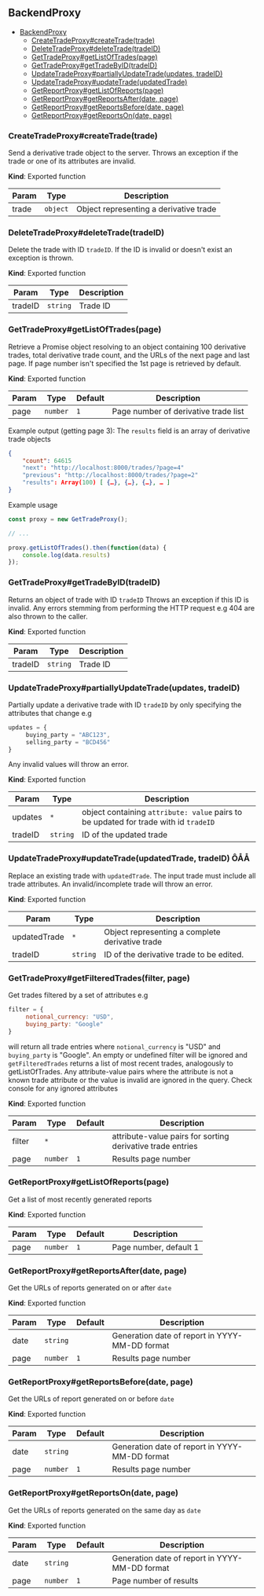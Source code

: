<a name="module_BackendProxy"></a>

## BackendProxy

* [BackendProxy](#module_BackendProxy)
    * [CreateTradeProxy#createTrade(trade)](#exp_module_BackendProxy--CreateTradeProxy+createTrade)
    * [DeleteTradeProxy#deleteTrade(tradeID)](#exp_module_BackendProxy--DeleteTradeProxy+deleteTrade)
    * [GetTradeProxy#getListOfTrades(page)](#exp_module_BackendProxy--GetTradeProxy+getListOfTrades)
    * [GetTradeProxy#getTradeByID(tradeID)](#exp_module_BackendProxy--GetTradeProxy+getTradeByID)
    * [UpdateTradeProxy#partiallyUpdateTrade(updates, tradeID)](#exp_module_BackendProxy--UpdateTradeProxy+partiallyUpdateTrade)
    * [UpdateTradeProxy#updateTrade(updatedTrade)](#exp_module_BackendProxy--UpdateTradeProxy+updateTrade)
    * [GetReportProxy#getListOfReports(page)](#exp_module_BackendProxy--GetReportProxy+getListOfReports)
    * [GetReportProxy#getReportsAfter(date, page)](#exp_module_BackendProxy--GetReportProxy+getReportsAfter)
    * [GetReportProxy#getReportsBefore(date, page)](#exp_module_BackendProxy--GetReportProxy+getReportsBefore)
    * [GetReportProxy#getReportsOn(date, page)](#exp_module_BackendProxy--GetReportProxy+getReportsOn)

<a name="exp_module_BackendProxy--CreateTradeProxy+createTrade"></a>

### CreateTradeProxy#createTrade(trade)
Send a derivative trade object to the server.
Throws an exception if the trade or one of its attributes are invalid.

**Kind**: Exported function  

| Param | Type | Description |
| --- | --- | --- |
| trade | <code>object</code> | Object representing a derivative trade |

<a name="exp_module_BackendProxy--DeleteTradeProxy+deleteTrade"></a>

### DeleteTradeProxy#deleteTrade(tradeID)
Delete the trade with ID `tradeID`.
If the ID is invalid or doesn't exist an exception is thrown.

**Kind**: Exported function  

| Param | Type | Description |
| --- | --- | --- |
| tradeID | <code>string</code> | Trade ID |

<a name="exp_module_BackendProxy--GetTradeProxy+getListOfTrades"></a>

### GetTradeProxy#getListOfTrades(page)

Retrieve a Promise object resolving to an object containing 100 derivative trades, total derivative trade count, and the URLs of the next page and last page.
If page number isn't specified the 1st page is retrieved by default.

**Kind**: Exported function  

| Param | Type | Default | Description |
| --- | --- | --- | --- |
| page | <code>number</code> | <code>1</code> | Page number of derivative trade list |

Example output (getting page 3):
The `results` field is an array of derivative trade objects
```json
{
    "count": 64615
    "next": "http://localhost:8000/trades/?page=4"
    "previous": "http://localhost:8000/trades/?page=2"
    "results": Array(100) [ {…}, {…}, {…}, … ]
}
```
Example usage
```javascript
const proxy = new GetTradeProxy();

// ...

proxy.getListOfTrades().then(function(data) {
    console.log(data.results)
});
```

### GetTradeProxy#getTradeByID(tradeID)
Returns an object of trade with ID `tradeID`
Throws an exception if this ID is invalid.
Any errors stemming from performing the HTTP request e.g 404 are also thrown to the caller.

**Kind**: Exported function  

| Param | Type | Description |
| --- | --- | --- |
| tradeID | <code>string</code> | Trade ID |

<a name="exp_module_BackendProxy--UpdateTradeProxy+partiallyUpdateTrade"></a>

### UpdateTradeProxy#partiallyUpdateTrade(updates, tradeID)
Partially update a derivative trade with ID `tradeID` by only specifying the attributes that change e.g
```js
updates = {
     buying_party = "ABC123",
     selling_party = "BCD456"
}
```
Any invalid values will throw an error.

**Kind**: Exported function  

| Param | Type | Description |
| --- | --- | --- |
| updates | <code>\*</code> | object containing `attribute: value` pairs to be updated for trade with id `tradeID` |
| tradeID | <code>string</code> | ID of the updated trade |

<a name="exp_module_BackendProxy--UpdateTradeProxy+updateTrade"></a>

### UpdateTradeProxy#updateTrade(updatedTrade, tradeID) ÔÅÅ
Replace an existing trade with `updatedTrade`.
The input trade must include all trade attributes.
An invalid/incomplete trade will throw an error.

**Kind**: Exported function  

| Param | Type | Description |
| --- | --- | --- |
| updatedTrade | <code>\*</code> | Object representing a complete derivative trade |
| tradeID | <code>string</code> | ID of the derivative trade to be edited. |

<a name="exp_module_BackendProxy--GetTradeProxy+getFilteredTrades"></a>

### GetTradeProxy#getFilteredTrades(filter, page)
Get trades filtered by a set of attributes e.g
```js
filter = {
     notional_currency: "USD",
     buying_party: "Google"
}
```
will return all trade entries where `notional_currency` is "USD" and `buying_party` is "Google".
An empty or undefined filter will be ignored and `getFilteredTrades` returns a list of most recent trades, analogously to getListOfTrades.
Any attribute-value pairs where the attribute is not a known trade attribute or the value is invalid are ignored in the query. Check console for any ignored attributes

**Kind**: Exported function  

| Param | Type | Default | Description |
| --- | --- | --- | --- |
| filter | <code>\*</code> |  | attribute-value pairs for sorting derivative trade entries |
| page | <code>number</code> | <code>1</code> | Results page number |

<a name="exp_module_BackendProxy--GetReportProxy+getListOfReports"></a>

### GetReportProxy#getListOfReports(page)
Get a list of most recently generated reports

**Kind**: Exported function  

| Param | Type | Default | Description |
| --- | --- | --- | --- |
| page | <code>number</code> | <code>1</code> | Page number, default 1 |

<a name="exp_module_BackendProxy--GetReportProxy+getReportsAfter"></a>

### GetReportProxy#getReportsAfter(date, page)
Get the URLs of reports generated on or after `date`

**Kind**: Exported function  

| Param | Type | Default | Description |
| --- | --- | --- | --- |
| date | <code>string</code> |  | Generation date of report in YYYY-MM-DD format |
| page | <code>number</code> | <code>1</code> | Results page number |

<a name="exp_module_BackendProxy--GetReportProxy+getReportsBefore"></a>

### GetReportProxy#getReportsBefore(date, page)
Get the URLs of report generated on or before `date`

**Kind**: Exported function  

| Param | Type | Default | Description |
| --- | --- | --- | --- |
| date | <code>string</code> |  | Generation date of report in YYYY-MM-DD format |
| page | <code>number</code> | <code>1</code> | Results page number |

<a name="exp_module_BackendProxy--GetReportProxy+getReportsOn"></a>

### GetReportProxy#getReportsOn(date, page)
Get the URLs of reports generated on the same day as `date`

**Kind**: Exported function  

| Param | Type | Default | Description |
| --- | --- | --- | --- |
| date | <code>string</code> |  | Generation date of report in YYYY-MM-DD format |
| page | <code>number</code> | <code>1</code> | Page number of results |
